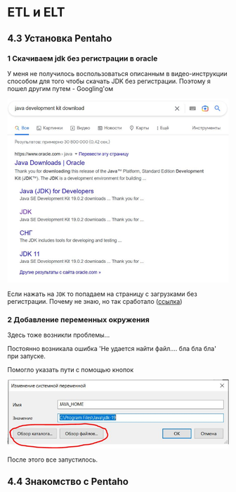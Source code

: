 # ETL и ELT

## 4.3 Установка Pentaho

### 1 Скачиваем jdk без регистрации в oracle

У меня не получилось воспользоваться описанным в видео-инструкции способом для того чтобы скачать JDK без регистрации.
Поэтому я пошел другим путем - Googling'ом

![jdk_download](./img/jdk_download.JPG)

Если нажать на `JDK` то попадаем на страницу с загрузками без регистрации. Почему не знаю, но так сработало ([ссылка](https://www.oracle.com/in/java/technologies/downloads/#jdk19-windows))

### 2 Добавление переменных окружения

Здесь тоже возникли проблемы...

Постоянно возникала ошибка 'Не удается найти файл.... бла бла бла' при запуске.

Помогло указать пути с помощью кнопок

![Env_var](./img/Pentaho_variables.JPG)

После этого все запустилось.

## 4.4 Знакомство с Pentaho
